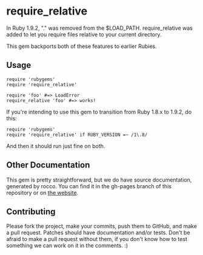 require\_relative
================

In Ruby 1.9.2, "." was removed from the $LOAD_PATH. require_relative was
added to let you require files relative to your current directory.

This gem backports both of these features to earlier Rubies.

## Usage

    require 'rubygems'
    require 'require_relative'

    require 'foo' #=> LoadError
    require_relative 'foo' #=> works!

If you're intending to use this gem to transition from Ruby 1.8.x to
1.9.2, do this:

    require 'rubygems'
    require 'require_relative' if RUBY_VERSION =~ /1\.8/

And then it should run just fine on both.

## Other Documentation

This gem is pretty straightforward, but we do have source documentation,
generated by rocco. You can find it in the gh-pages branch of this
repository or on [the
website](http://steveklabnik.github.com/require_relative).

## Contributing

Please fork the project, make your commits, push them to GitHub, and
make a pull request. Patches should have documentation and/or tests.
Don't be afraid to make a pull request without them, if you don't know
how to test something we can work on it in the comments. :)
